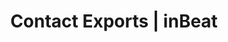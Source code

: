 ---
title: Contact Exports | inBeat
description: >-
  inBeat allows you to export campaigns in bulk, so that you can save numerous hours browsing through Instagram.
pagetitle: Contact Exports
palette: blue
banner:
  show: false
header:
  title: Export contact information
  subtitle: Get thousands of Influencer E-mails & info quickly & export it to a CSV sheet.
  image: /images/features-exportcontact.png
  cta:
      text: <span>Book a demo</span> &#8212 it's free
      link: /book-a-demo
sections:
  - title: Get all influencer information
    image: /images/features-contactexport-getallinfluencerinformation.png
    points:
    - title: Basic Info
      text: Their Username, E-mail, Profile URL, Location, Language & Influencer Website.
    - title: Account Info
      text: "Their Follower count, Following. Business Account: True/False. Account category."
  - title: Thousands of e-mails, no hassle
    image: /images/features-contactexport-thousansofemail.png
    points:
    - title: By E-Mail
      text: You can import the CSV directly into a mass E-mail client or contact the influencers directly.
    - title: By Direct Message 
      text: You can send them a message by their respective social media.
---
